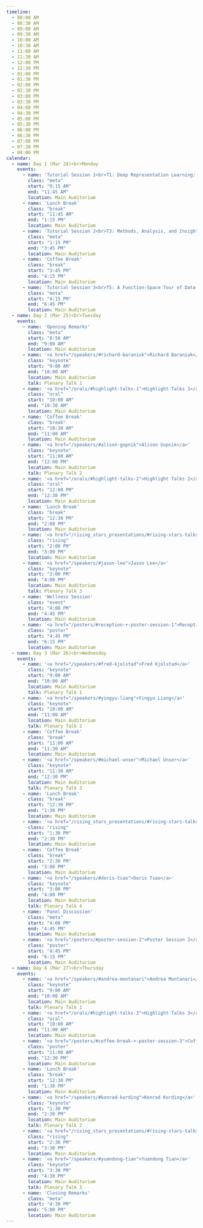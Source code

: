 ```yaml
---
timeline:
  - 08:00 AM
  - 08:30 AM
  - 09:00 AM
  - 09:30 AM
  - 10:00 AM
  - 10:30 AM
  - 11:00 AM
  - 11:30 AM
  - 12:00 PM
  - 12:30 PM
  - 01:00 PM
  - 01:30 PM
  - 02:00 PM
  - 02:30 PM
  - 03:00 PM
  - 03:30 PM
  - 04:00 PM
  - 04:30 PM
  - 05:00 PM
  - 05:30 PM
  - 06:00 PM
  - 06:30 PM
  - 07:00 PM
  - 07:30 PM
  - 08:00 PM
calendar:
  - name: Day 1 (Mar 24)<br>Monday
    events:
      - name: 'Tutorial Session 1<br>T1: Deep Representation Learning: from Knowledge to Intelligence<br>T2: Foundations on Interpretable AI'
        class: "meta"
        start: "9:15 AM"
        end: "11:45 AM"
        location: Main Auditorium
      - name: 'Lunch Break'
        class: "break"
        start: "11:45 AM"
        end: "1:15 PM"
        location: Main Auditorium
      - name: 'Tutorial Session 2<br>T3: Methods, Analysis, and Insights from Multimodal LLM Pre-training and Post-training<br>T4: Harnessing Low Dimensionality in Diffusion Models: From Theory to Practice'
        class: "meta"
        start: "1:15 PM"
        end: "3:45 PM"
        location: Main Auditorium
      - name: 'Coffee Break'
        class: "break"
        start: "3:45 PM"
        end: "4:15 PM"
        location: Main Auditorium
      - name: 'Tutorial Session 3<br>T5: A Function-Space Tour of Data Science<br>T6: Sparsity and Mixture-of-Experts in the Era of LLMs: A New Odyssey'
        class: "meta"
        start: "4:15 PM"
        end: "6:45 PM"
        location: Main Auditorium
  - name: Day 2 (Mar 25)<br>Tuesday
    events:
      - name: 'Opening Remarks'
        class: "meta"
        start: "8:50 AM"
        end: "9:00 AM"
        location: Main Auditorium
      - name: '<a href="/speakers/#richard-baraniuk">Richard Baraniuk</a>'
        class: "keynote"
        start: "9:00 AM"
        end: "10:00 AM"
        location: Main Auditorium
        talk: Plenary Talk 1
      - name: '<a href="/orals/#highlight-talks-1">Highlight Talks 1</a>'
        class: "oral"
        start: "10:00 AM"
        end: "10:30 AM"
        location: Main Auditorium
      - name: 'Coffee Break'
        class: "break"
        start: "10:30 AM"
        end: "11:00 AM"
        location: Main Auditorium
      - name: '<a href="/speakers/#alison-gopnik">Alison Gopnik</a>'
        class: "keynote"
        start: "11:00 AM"
        end: "12:00 PM"
        location: Main Auditorium
        talk: Plenary Talk 2
      - name: '<a href="/orals/#highlight-talks-2">Highlight Talks 2</a>'
        class: "oral"
        start: "12:00 PM"
        end: "12:30 PM"
        location: Main Auditorium
      - name: 'Lunch Break'
        class: "break"
        start: "12:30 PM"
        end: "2:00 PM"
        location: Main Auditorium
      - name: '<a href="/rising_stars_presentations/#rising-stars-talks-1">Rising Stars Talks 1</a>'
        class: "rising"
        start: "2:00 PM"
        end: "3:00 PM"
        location: Main Auditorium
      - name: '<a href="/speakers/#jason-lee">Jason Lee</a>'
        class: "keynote"
        start: "3:00 PM"
        end: "4:00 PM"
        location: Main Auditorium
        talk: Plenary Talk 3
      - name: 'Wellness Session'
        class: "event"
        start: "4:00 PM"
        end: "4:45 PM"
        location: Main Auditorium
      - name: '<a href="/posters/#reception-+-poster-session-1">Reception + Poster Session 1</a>'
        class: "poster"
        start: "4:45 PM"
        end: "6:15 PM"
        location: Main Auditorium
  - name: Day 3 (Mar 26)<br>Wednesday
    events:
      - name: '<a href="/speakers/#fred-kjolstad">Fred Kjolstad</a>'
        class: "keynote"
        start: "9:00 AM"
        end: "10:00 AM"
        location: Main Auditorium
        talk: Plenary Talk 1
      - name: '<a href="/speakers/#yingyu-liang">Yingyu Liang</a>'
        class: "keynote"
        start: "10:00 AM"
        end: "11:00 AM"
        location: Main Auditorium
        talk: Plenary Talk 2
      - name: 'Coffee Break'
        class: "break"
        start: "11:00 AM"
        end: "11:30 AM"
        location: Main Auditorium
      - name: '<a href="/speakers/#michael-unser">Michael Unser</a>'
        class: "keynote"
        start: "11:30 AM"
        end: "12:30 PM"
        location: Main Auditorium
        talk: Plenary Talk 3
      - name: 'Lunch Break'
        class: "break"
        start: "12:30 PM"
        end: "1:30 PM"
        location: Main Auditorium
      - name: '<a href="/rising_stars_presentations/#rising-stars-talks-2">Rising Stars Talks 2</a>'
        class: "rising"
        start: "1:30 PM"
        end: "2:30 PM"
        location: Main Auditorium
      - name: 'Coffee Break'
        class: "break"
        start: "2:30 PM"
        end: "3:00 PM"
        location: Main Auditorium
      - name: '<a href="/speakers/#doris-tsao">Doris Tsao</a>'
        class: "keynote"
        start: "3:00 PM"
        end: "4:00 PM"
        location: Main Auditorium
        talk: Plenary Talk 4
      - name: 'Panel Discussion'
        class: "meta"
        start: "4:00 PM"
        end: "4:45 PM"
        location: Main Auditorium
      - name: '<a href="/posters/#poster-session-2">Poster Session 2</a>'
        class: "poster"
        start: "4:45 PM"
        end: "6:15 PM"
        location: Main Auditorium
  - name: Day 4 (Mar 27)<br>Thursday
    events:
      - name: '<a href="/speakers/#andrea-montanari">Andrea Montanari</a>'
        class: "keynote"
        start: "9:00 AM"
        end: "10:00 AM"
        location: Main Auditorium
        talk: Plenary Talk 1
      - name: '<a href="/orals/#highlight-talks-3">Highlight Talks 3</a>'
        class: "oral"
        start: "10:00 AM"
        end: "11:00 AM"
        location: Main Auditorium
      - name: '<a href="/posters/#coffee-break-+-poster-session-3">Coffee Break + Poster Session 3</a>'
        class: "poster"
        start: "11:00 AM"
        end: "12:30 PM"
        location: Main Auditorium
      - name: 'Lunch Break'
        class: "break"
        start: "12:30 PM"
        end: "1:30 PM"
        location: Main Auditorium
      - name: '<a href="/speakers/#konrad-kording">Konrad Kording</a>'
        class: "keynote"
        start: "1:30 PM"
        end: "2:30 PM"
        location: Main Auditorium
        talk: Plenary Talk 2
      - name: '<a href="/rising_stars_presentations/#rising-stars-talks-3">Rising Stars Talks 3</a>'
        class: "rising"
        start: "2:30 PM"
        end: "3:30 PM"
        location: Main Auditorium
      - name: '<a href="/speakers/#yuandong-tian">Yuandong Tian</a>'
        class: "keynote"
        start: "3:30 PM"
        end: "4:30 PM"
        location: Main Auditorium
        talk: Plenary Talk 3
      - name: 'Closing Remarks'
        class: "meta"
        start: "4:30 PM"
        end: "5:00 PM"
        location: Main Auditorium
---
```

